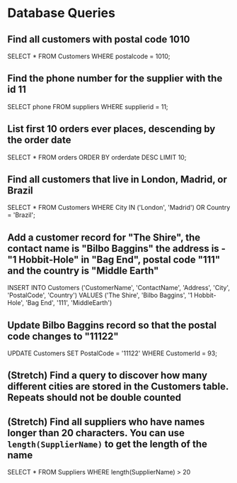 # Database Queries

## Find all customers with postal code 1010

<answer/> SELECT * FROM Customers WHERE postalcode = 1010;

## Find the phone number for the supplier with the id 11

<answer/> SELECT phone FROM suppliers WHERE supplierid = 11;

## List first 10 orders ever places, descending by the order date

<answer/> SELECT * FROM orders ORDER BY orderdate DESC LIMIT 10;

## Find all customers that live in London, Madrid, or Brazil

<answer/> SELECT * FROM Customers WHERE City IN ('London', 'Madrid') OR Country = 'Brazil';

## Add a customer record for "The Shire", the contact name is "Bilbo Baggins" the address is -"1 Hobbit-Hole" in "Bag End", postal code "111" and the country is "Middle Earth"

<answer/> INSERT INTO Customers ('CustomerName', 'ContactName', 'Address', 'City', 'PostalCode', 'Country') VALUES ('The Shire', 'Bilbo Baggins', '1 Hobbit-Hole', 'Bag End', '111', 'MiddleEarth')

## Update Bilbo Baggins record so that the postal code changes to "11122"

<answer/> UPDATE Customers SET PostalCode = '11122' WHERE CustomerId = 93;

## (Stretch) Find a query to discover how many different cities are stored in the Customers table. Repeats should not be double counted

## (Stretch) Find all suppliers who have names longer than 20 characters. You can use `length(SupplierName)` to get the length of the name

<answer/> SELECT * FROM Suppliers WHERE length(SupplierName) > 20